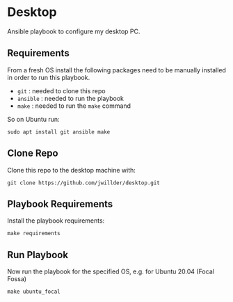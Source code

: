 # Desktop

Ansible playbook to configure my desktop PC.

## Requirements

From a fresh OS install the following packages need to be manually installed in order to run this playbook.

- `git` : needed to clone this repo
- `ansible` : needed to run the playbook
- `make` : needed to run the `make` command

So on Ubuntu run:

`sudo apt install git ansible make`

## Clone Repo

Clone this repo to the desktop machine with:

`git clone https://github.com/jwillder/desktop.git`

## Playbook Requirements

Install the playbook requirements:

`make requirements`

## Run Playbook

Now run the playbook for the specified OS, e.g. for Ubuntu 20.04 (Focal Fossa)

`make ubuntu_focal`